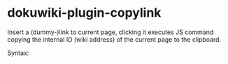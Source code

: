 dokuwiki-plugin-copylink
========================

Insert a (dummy-)link to current page, clicking it executes JS command copying the internal ID (wiki address) of the current page to the clipboard. 

Syntax: 

   <copylink>

